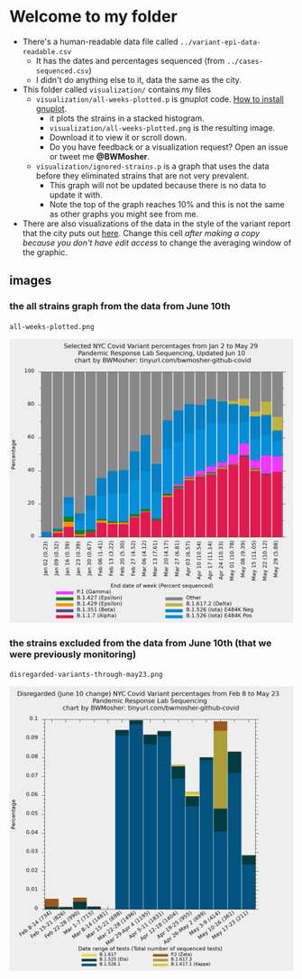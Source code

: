 # Welcome to my folder

- There's a human-readable data file called `../variant-epi-data-readable.csv`
	- It has the dates and percentages sequenced (from `../cases-sequenced.csv`)
	- I didn't do anything else to it, data the same as the city.
- This folder called `visualization/` contains my files
	- `visualization/all-weeks-plotted.p` is gnuplot code. [How to install gnuplot](https://www.google.com/search?q=gnuplot+installation+directions).
		- it plots the strains in a stacked histogram.
		- `visualization/all-weeks-plotted.png` is the resulting image.
		- Download it to view it or scroll down.
		- Do you have feedback or a visualization request? Open an issue or tweet me **@BWMosher**.
	- `visualization/ignored-strains.p` is a graph that uses the data before they eliminated strains that are not very prevalent.
		- This graph will not be updated because there is no data to update it with.
		- Note the top of the graph reaches 10% and this is not the same as other graphs you might see from me.
- There are also visualizations of the data in the style of the variant report that the city puts out [here](https://tinyurl.com/choose-your-window). Change this cell *after making a copy because you don't have edit access* to change the averaging window of the graphic.

## images

### the all strains graph from the data from June 10th

`all-weeks-plotted.png`

![all-weeks-plotted.png](all-weeks-plotted.png)

### the strains excluded from the data from June 10th (that we were previously monitoring)

`disregarded-variants-through-may23.png`

![disregarded variants-through-may23.png](disregarded-variants-through-may23.png)

